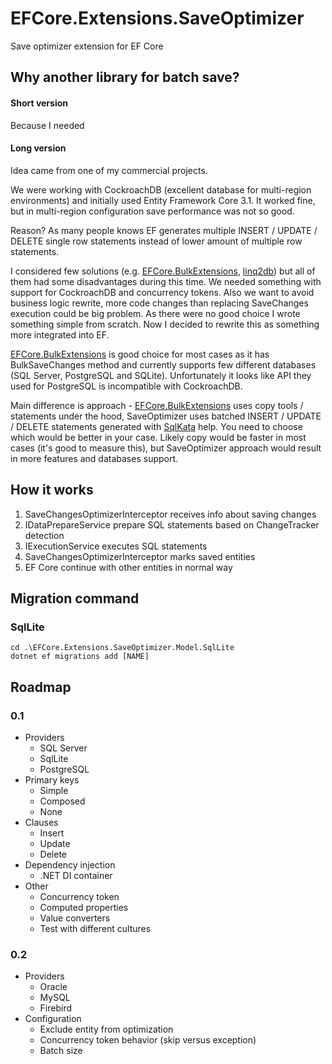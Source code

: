 # EFCore.Extensions.SaveOptimizer
Save optimizer extension for EF Core

## Why another library for batch save?

#### Short version
Because I needed

#### Long version
Idea came from one of my commercial projects. 

We were working with CockroachDB (excellent database for multi-region environments) and initially used Entity Framework Core 3.1. It worked fine, but in multi-region configuration save performance was not so good. 

Reason? As many people knows EF generates multiple INSERT / UPDATE / DELETE single row statements instead of lower amount of multiple row statements. 

I considered few solutions (e.g. [EFCore.BulkExtensions](https://github.com/borisdj/EFCore.BulkExtensions), [linq2db](https://linq2db.github.io)) but all of them had some disadvantages during this time. We needed something with support for CockroachDB and concurrency tokens. Also we want to avoid business logic rewrite, more code changes than replacing SaveChanges execution could be big problem. As there were no good choice I wrote something simple from scratch. Now I decided to rewrite this as something more integrated into EF. 

[EFCore.BulkExtensions](https://github.com/borisdj/EFCore.BulkExtensions) is good choice for most cases as it has BulkSaveChanges method and currently supports few different databases (SQL Server, PostgreSQL and SQLite). Unfortunately it looks like API they used for PostgreSQL is incompatible with CockroachDB.

Main difference is approach - [EFCore.BulkExtensions](https://github.com/borisdj/EFCore.BulkExtensions) uses copy tools / statements under the hood, SaveOptimizer uses batched INSERT / UPDATE / DELETE statements generated with [SqlKata](https://sqlkata.com/) help. You need to choose which would be better in your case. Likely copy would be faster in most cases (it's good to measure this), but SaveOptimizer approach would result in more features and databases support.

## How it works

1. SaveChangesOptimizerInterceptor receives info about saving changes
2. IDataPrepareService prepare SQL statements based on ChangeTracker detection
3. IExecutionService executes SQL statements
4. SaveChangesOptimizerInterceptor marks saved entities
5. EF Core continue with other entities in normal way

## Migration command

### SqlLite
```
cd .\EFCore.Extensions.SaveOptimizer.Model.SqlLite
dotnet ef migrations add [NAME] 
```

## Roadmap

### 0.1
- Providers
  - SQL Server
  - SqlLite
  - PostgreSQL
- Primary keys
  - Simple
  - Composed
  - None
- Clauses
  - Insert
  - Update
  - Delete
- Dependency injection
  - .NET DI container
- Other
  - Concurrency token
  - Computed properties
  - Value converters
  - Test with different cultures

### 0.2
- Providers
  - Oracle
  - MySQL
  - Firebird
- Configuration
  - Exclude entity from optimization
  - Concurrency token behavior (skip versus exception)
  - Batch size

